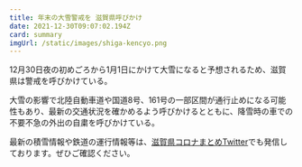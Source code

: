 ```yaml
---
title: 年末の大雪警戒を 滋賀県呼びかけ
date: 2021-12-30T09:07:02.194Z
card: summary
imgUrl: /static/images/shiga-kencyo.png
---
```

12月30日夜の初めごろから1月1日にかけて大雪になると予想されるため、滋賀県は警戒を呼びかけている。

大雪の影響で北陸自動車道や国道8号、161号の一部区間が通行止めになる可能性もあり、最新の交通状況を確かめるよう呼びかけるとともに、降雪時の車での不要不急の外出の自粛を呼びかけている。

最新の積雪情報や鉄道の運行情報等は、[滋賀県コロナまとめTwitter](https://twitter.com/covid19_shiga)でも発信しております。ぜひご確認ください。